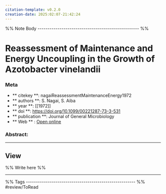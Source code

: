 ```yaml
---
citation-template: v0.2.0
creation-date: 2025:02:07-21:42:24
---
```


%% Note Body --------------------------------------------------- %%
# Reassessment of Maintenance and Energy Uncoupling in the Growth of Azotobacter vinelandii

### Meta
- ** citekey **: nagaiReassessmentMaintenanceEnergy1972
- ** authors **: S. Nagai, S. Aiba
- ** year **: [[1972]]
- ** doi **: https://doi.org/10.1099/00221287-73-3-531
- ** publication **: Journal of General Microbiology
- ** Web ** : [Open online](https://www.microbiologyresearch.org/content/journal/micro/10.1099/00221287-73-3-531)


### Abstract:


___

## View

%% Write here %%





___
%% Tags  ------------------------------------------------------- %%
#review/ToRead
